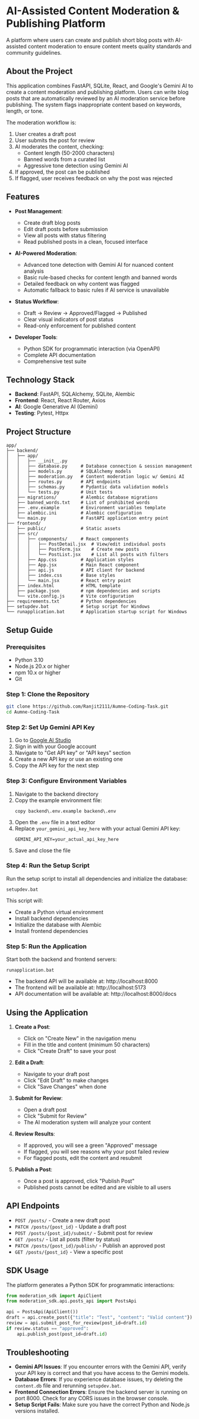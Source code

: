 # AI-Assisted Content Moderation & Publishing Platform

A platform where users can create and publish short blog posts with AI-assisted content moderation to ensure content meets quality standards and community guidelines.

## About the Project

This application combines FastAPI, SQLite, React, and Google's Gemini AI to create a content moderation and publishing platform. Users can write blog posts that are automatically reviewed by an AI moderation service before publishing. The system flags inappropriate content based on keywords, length, or tone.

The moderation workflow is:
1. User creates a draft post
2. User submits the post for review
3. AI moderates the content, checking:
   - Content length (50-2000 characters)
   - Banned words from a curated list
   - Aggressive tone detection using Gemini AI
4. If approved, the post can be published
5. If flagged, user receives feedback on why the post was rejected

## Features

- **Post Management**:
  - Create draft blog posts
  - Edit draft posts before submission
  - View all posts with status filtering
  - Read published posts in a clean, focused interface

- **AI-Powered Moderation**:
  - Advanced tone detection with Gemini AI for nuanced content analysis
  - Basic rule-based checks for content length and banned words
  - Detailed feedback on why content was flagged
  - Automatic fallback to basic rules if AI service is unavailable

- **Status Workflow**:
  - Draft → Review → Approved/Flagged → Published
  - Clear visual indicators of post status
  - Read-only enforcement for published content

- **Developer Tools**:
  - Python SDK for programmatic interaction (via OpenAPI)
  - Complete API documentation
  - Comprehensive test suite

## Technology Stack

- **Backend**: FastAPI, SQLAlchemy, SQLite, Alembic
- **Frontend**: React, React Router, Axios
- **AI**: Google Generative AI (Gemini)
- **Testing**: Pytest, Httpx

## Project Structure

```
app/
├── backend/
│   ├── app/
│   │   ├── __init__.py
│   │   ├── database.py     # Database connection & session management
│   │   ├── models.py       # SQLAlchemy models
│   │   ├── moderation.py   # Content moderation logic w/ Gemini AI
│   │   ├── routes.py       # API endpoints
│   │   ├── schemas.py      # Pydantic data validation models
│   │   └── tests.py        # Unit tests
│   ├── migrations/         # Alembic database migrations
│   ├── banned_words.txt    # List of prohibited words
│   ├── .env.example        # Environment variables template
│   ├── alembic.ini         # Alembic configuration
│   └── main.py             # FastAPI application entry point
├── frontend/
│   ├── public/             # Static assets
│   ├── src/
│   │   ├── components/     # React components
│   │   │   ├── PostDetail.jsx  # View/edit individual posts
│   │   │   ├── PostForm.jsx    # Create new posts
│   │   │   └── PostList.jsx    # List all posts with filters
│   │   ├── App.css         # Application styles
│   │   ├── App.jsx         # Main React component
│   │   ├── api.js          # API client for backend
│   │   ├── index.css       # Base styles
│   │   └── main.jsx        # React entry point
│   ├── index.html          # HTML template
│   ├── package.json        # npm dependencies and scripts
│   └── vite.config.js      # Vite configuration
├── requirements.txt        # Python dependencies
├── setupdev.bat            # Setup script for Windows
└── runapplication.bat      # Application startup script for Windows
```

## Setup Guide

### Prerequisites

- Python 3.10
- Node.js 20.x or higher
- npm 10.x or higher
- Git

### Step 1: Clone the Repository

```bash
git clone https://github.com/Ranjit2111/Aumne-Coding-Task.git
cd Aumne-Coding-Task
```

### Step 2: Set Up Gemini API Key

1. Go to [Google AI Studio](https://ai.google.dev/)
2. Sign in with your Google account
3. Navigate to "Get API key" or "API keys" section
4. Create a new API key or use an existing one
5. Copy the API key for the next step

### Step 3: Configure Environment Variables

1. Navigate to the backend directory
2. Copy the example environment file:
   ```
   copy backend\.env.example backend\.env
   ```
3. Open the `.env` file in a text editor
4. Replace `your_gemini_api_key_here` with your actual Gemini API key:
   ```
   GEMINI_API_KEY=your_actual_api_key_here
   ```
5. Save and close the file

### Step 4: Run the Setup Script

Run the setup script to install all dependencies and initialize the database:

```
setupdev.bat
```

This script will:
- Create a Python virtual environment
- Install backend dependencies
- Initialize the database with Alembic
- Install frontend dependencies

### Step 5: Run the Application

Start both the backend and frontend servers:

```
runapplication.bat
```

- The backend API will be available at: http://localhost:8000
- The frontend will be available at: http://localhost:5173
- API documentation will be available at: http://localhost:8000/docs

## Using the Application

1. **Create a Post**:
   - Click on "Create New" in the navigation menu
   - Fill in the title and content (minimum 50 characters)
   - Click "Create Draft" to save your post

2. **Edit a Draft**:
   - Navigate to your draft post
   - Click "Edit Draft" to make changes
   - Click "Save Changes" when done

3. **Submit for Review**:
   - Open a draft post
   - Click "Submit for Review"
   - The AI moderation system will analyze your content

4. **Review Results**:
   - If approved, you will see a green "Approved" message
   - If flagged, you will see reasons why your post failed review
   - For flagged posts, edit the content and resubmit

5. **Publish a Post**:
   - Once a post is approved, click "Publish Post"
   - Published posts cannot be edited and are visible to all users

## API Endpoints

- `POST /posts/` - Create a new draft post
- `PATCH /posts/{post_id}` - Update a draft post
- `POST /posts/{post_id}/submit/` - Submit post for review
- `GET /posts/` - List all posts (filter by status)
- `PATCH /posts/{post_id}/publish/` - Publish an approved post
- `GET /posts/{post_id}` - View a specific post

## SDK Usage

The platform generates a Python SDK for programmatic interactions:

```python
from moderation_sdk import ApiClient
from moderation_sdk.api.posts_api import PostsApi

api = PostsApi(ApiClient())
draft = api.create_post({"title": "Test", "content": "Valid content"})
review = api.submit_post_for_review(post_id=draft.id)
if review.status == "approved":
    api.publish_post(post_id=draft.id)
```

## Troubleshooting

- **Gemini API Issues**: If you encounter errors with the Gemini API, verify your API key is correct and that you have access to the Gemini models.
- **Database Errors**: If you experience database issues, try deleting the `content.db` file and rerunning `setupdev.bat`.
- **Frontend Connection Errors**: Ensure the backend server is running on port 8000. Check for any CORS issues in the browser console.
- **Setup Script Fails**: Make sure you have the correct Python and Node.js versions installed.
